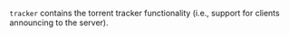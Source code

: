 `tracker` contains the torrent tracker functionality (i.e., support for clients announcing to the server).
